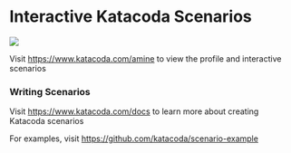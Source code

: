 # Interactive Katacoda Scenarios

[![](http://shields.katacoda.com/katacoda/amine/count.svg)](https://www.katacoda.com/amine "Get your profile on Katacoda.com")

Visit https://www.katacoda.com/amine to view the profile and interactive scenarios

### Writing Scenarios
Visit https://www.katacoda.com/docs to learn more about creating Katacoda scenarios

For examples, visit https://github.com/katacoda/scenario-example
